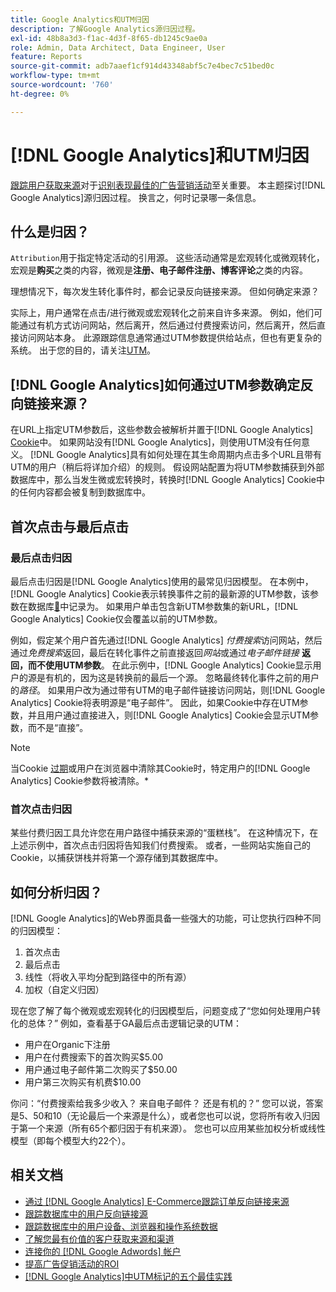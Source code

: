 ```yaml
---
title: Google Analytics和UTM归因
description: 了解Google Analytics源归因过程。
exl-id: 48b8a3d3-f1ac-4d3f-8f65-db1245c9ae0a
role: Admin, Data Architect, Data Engineer, User
feature: Reports
source-git-commit: adb7aaef1cf914d43348abf5c7e4bec7c51bed0c
workflow-type: tm+mt
source-wordcount: '760'
ht-degree: 0%

---
```


# [!DNL Google Analytics]和UTM归因

[跟踪用户获取来源](../../data-analyst/analysis/google-track-user-acq.md)对于[识别表现最佳的广告营销活动](../../data-analyst/analysis/most-value-source-channel.md)至关重要。 本主题探讨[!DNL Google Analytics]源归因过程。 换言之，何时记录哪一条信息。

## 什么是归因？

`Attribution`用于指定特定活动的引用源。 这些活动通常是宏观转化或微观转化，宏观是&#x200B;**购买**&#x200B;之类的内容，微观是&#x200B;**注册、电子邮件注册、博客评论**&#x200B;之类的内容。

理想情况下，每次发生转化事件时，都会记录反向链接来源。 但如何确定来源？

实际上，用户通常在点击/进行微观或宏观转化之前来自许多来源。 例如，他们可能通过有机方式访问网站，然后离开，然后通过付费搜索访问，然后离开，然后直接访问网站本身。 此源跟踪信息通常通过UTM参数提供给站点，但也有更复杂的系统。 出于您的目的，请关注[UTM](https://support.google.com/analytics/answer/1033867?hl=en&amp;ref_topic=1032998)。

## [!DNL Google Analytics]如何通过UTM参数确定反向链接来源？

在URL上指定UTM参数后，这些参数会被解析并置于[!DNL Google Analytics] [Cookie](https://en.wikipedia.org/wiki/HTTP_cookie)中。 如果网站没有[!DNL Google Analytics]，则使用UTM没有任何意义。 [!DNL Google Analytics]具有如何处理在其生命周期内点击多个URL且带有UTM的用户（稍后将详加介绍）的规则。 假设网站配置为将UTM参数捕获到外部数据库中，那么当发生微或宏转换时，转换时[!DNL Google Analytics] Cookie中的任何内容都会被复制到数据库中。

## 首次点击与最后点击

### 最后点击归因

最后点击归因是[!DNL Google Analytics]使用的最常见归因模型。 在本例中，[!DNL Google Analytics] Cookie表示转换事件之前的最新源的UTM参数，该参数在数据库[&#128279;](../../data-analyst/analysis/google-track-user-acq.md)中记录为。 如果用户单击包含新UTM参数集的新URL，[!DNL Google Analytics] Cookie仅会覆盖以前的UTM参数。

例如，假定某个用户首先通过[!DNL Google Analytics] *付费搜索*&#x200B;访问网站，然后通过&#x200B;*免费搜索*&#x200B;返回，最后在转化事件之前直接返回&#x200B;*网站*&#x200B;或通过&#x200B;*电子邮件链接* **返回，而不使用UTM参数**。 在此示例中，[!DNL Google Analytics] Cookie显示用户的源是有机的，因为这是转换前的最后一个源。 忽略最终转化事件之前的用户的&#x200B;*路径*。 如果用户改为通过带有UTM的电子邮件链接访问网站，则[!DNL Google Analytics] Cookie将表明源是“电子邮件”。 因此，如果Cookie中存在UTM参数，并且用户通过直接进入，则[!DNL Google Analytics] Cookie会显示UTM参数，而不是“直接”。

>[!NOTE]
>
>当Cookie [过期](https://developers.google.com/analytics/devguides/collection/analyticsjs/cookie-usage)或用户在浏览器中清除其Cookie时，特定用户的[!DNL Google Analytics] Cookie参数将被清除。*

### 首次点击归因

某些付费归因工具允许您在用户路径中捕获来源的“蛋糕栈”。 在这种情况下，在上述示例中，首次点击归因将告知我们付费搜索。 或者，一些网站实施自己的Cookie，以捕获饼栈并将第一个源存储到其数据库中。

## 如何分析归因？

[!DNL Google Analytics]的Web界面具备一些强大的功能，可让您执行四种不同的归因模型：

1. 首次点击
1. 最后点击
1. 线性（将收入平均分配到路径中的所有源）
1. 加权（自定义归因）

现在您了解了每个微观或宏观转化的归因模型后，问题变成了“您如何处理用户转化的总体？”  例如，查看基于GA最后点击逻辑记录的UTM：

* 用户在Organic下注册
* 用户在付费搜索下的首次购买$5.00
* 用户通过电子邮件第二次购买了$50.00
* 用户第三次购买有机费$10.00

你问：“付费搜索给我多少收入？ 来自电子邮件？  还是有机的？” 您可以说，答案是5、50和10（无论最后一个来源是什么），或者您也可以说，您将所有收入归因于第一个来源（所有65个都归因于有机来源）。 您也可以应用某些加权分析或线性模型（即每个模型大约22个）。

## 相关文档

* [通过 [!DNL Google Analytics] E-Commerce跟踪订单反向链接来源](../importing-data/integrations/google-ecommerce.md)
* [跟踪数据库中的用户反向链接源](../analysis/google-track-user-acq.md)
* [跟踪数据库中的用户设备、浏览器和操作系统数据](../analysis/google-track-user-acq.md)
* [了解您最有价值的客户获取来源和渠道](../analysis/most-value-source-channel.md)
* [连接你的 [!DNL Google Adwords] 帐户](../importing-data/integrations/google-adwords.md)
* [提高广告促销活动的ROI](../analysis/roi-ad-camp.md)
* [ [!DNL Google Analytics]中UTM标记的五个最佳实践](../../best-practices/utm-tagging-google.md)
